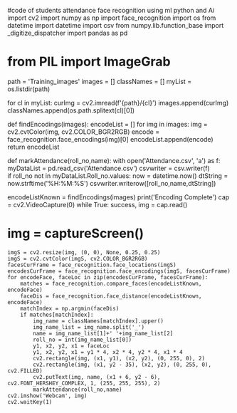 #code of students attendance face recognition using ml python and Ai
import cv2
import numpy as np
import face_recognition
import os
from datetime import datetime
import csv
from numpy.lib.function_base import _digitize_dispatcher
import pandas as pd 

# from PIL import ImageGrab

path = 'Training_images'
images = []
classNames = []
myList = os.listdir(path)

for cl in myList:
    curImg = cv2.imread(f'{path}/{cl}')
    images.append(curImg)
    classNames.append(os.path.splitext(cl)[0])

def findEncodings(images):
    encodeList = []
    for img in images:
        img = cv2.cvtColor(img, cv2.COLOR_BGR2RGB)
        encode = face_recognition.face_encodings(img)[0]
        encodeList.append(encode)
    return encodeList


def markAttendance(roll_no,name):
    with open('Attendance.csv', 'a') as f:
        myDataList = pd.read_csv('Attendance.csv')
        csvwriter = csv.writer(f)       
        if roll_no not in myDataList.Roll_no.values:
            now = datetime.now()
            dtString = now.strftime('%H:%M:%S') 
            csvwriter.writerow([roll_no,name,dtString])


encodeListKnown = findEncodings(images)
print('Encoding Complete')
cap = cv2.VideoCapture(0)
while True:
    success, img = cap.read()
# img = captureScreen()
    imgS = cv2.resize(img, (0, 0), None, 0.25, 0.25)
    imgS = cv2.cvtColor(imgS, cv2.COLOR_BGR2RGB)
    facesCurFrame = face_recognition.face_locations(imgS)
    encodesCurFrame = face_recognition.face_encodings(imgS, facesCurFrame)
    for encodeFace, faceLoc in zip(encodesCurFrame, facesCurFrame):
        matches = face_recognition.compare_faces(encodeListKnown, encodeFace)
        faceDis = face_recognition.face_distance(encodeListKnown, encodeFace)
        matchIndex = np.argmin(faceDis)
        if matches[matchIndex]:
            img_name = classNames[matchIndex].upper()
            img_name_list = img_name.split('_')
            name = img_name_list[1]+' '+img_name_list[2]
            roll_no = int(img_name_list[0])
            y1, x2, y2, x1 = faceLoc
            y1, x2, y2, x1 = y1 * 4, x2 * 4, y2 * 4, x1 * 4
            cv2.rectangle(img, (x1, y1), (x2, y2), (0, 255, 0), 2)
            cv2.rectangle(img, (x1, y2 - 35), (x2, y2), (0, 255, 0), cv2.FILLED)
            cv2.putText(img, name, (x1 + 6, y2 - 6), cv2.FONT_HERSHEY_COMPLEX, 1, (255, 255, 255), 2)
            markAttendance(roll_no,name)
    cv2.imshow('Webcam', img)
    cv2.waitKey(1)
